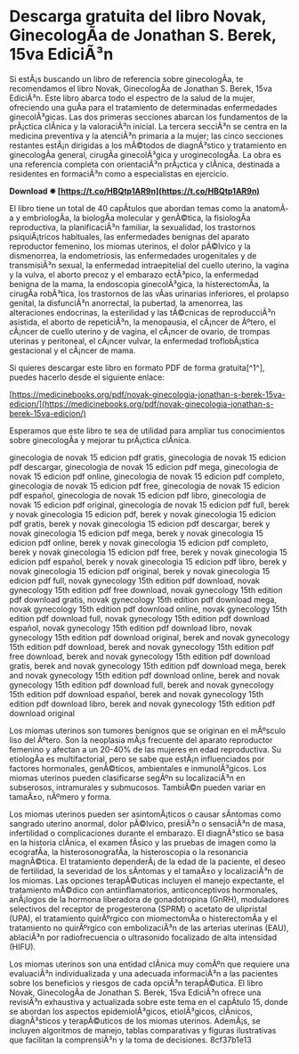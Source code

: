 
 
# Descarga gratuita del libro Novak, GinecologÃ­a de Jonathan S. Berek, 15va EdiciÃ³n
 
Si estÃ¡s buscando un libro de referencia sobre ginecologÃ­a, te recomendamos el libro Novak, GinecologÃ­a de Jonathan S. Berek, 15va EdiciÃ³n. Este libro abarca todo el espectro de la salud de la mujer, ofreciendo una guÃ­a para el tratamiento de determinadas enfermedades ginecolÃ³gicas. Las dos primeras secciones abarcan los fundamentos de la prÃ¡ctica clÃ­nica y la valoraciÃ³n inicial. La tercera secciÃ³n se centra en la medicina preventiva y la atenciÃ³n primaria a la mujer; las cinco secciones restantes estÃ¡n dirigidas a los mÃ©todos de diagnÃ³stico y tratamiento en ginecologÃ­a general, cirugÃ­a ginecolÃ³gica y uroginecologÃ­a. La obra es una referencia completa con orientaciÃ³n prÃ¡ctica y clÃ­nica, destinada a residentes en formaciÃ³n como a especialistas en ejercicio.
 
**Download ✵ [https://t.co/HBQtp1AR9n](https://t.co/HBQtp1AR9n)**


 
El libro tiene un total de 40 capÃ­tulos que abordan temas como la anatomÃ­a y embriologÃ­a, la biologÃ­a molecular y genÃ©tica, la fisiologÃ­a reproductiva, la planificaciÃ³n familiar, la sexualidad, los trastornos psiquiÃ¡tricos habituales, las enfermedades benignas del aparato reproductor femenino, los miomas uterinos, el dolor pÃ©lvico y la dismenorrea, la endometriosis, las enfermedades urogenitales y de transmisiÃ³n sexual, la enfermedad intraepitelial del cuello uterino, la vagina y la vulva, el aborto precoz y el embarazo ectÃ³pico, la enfermedad benigna de la mama, la endoscopia ginecolÃ³gica, la histerectomÃ­a, la cirugÃ­a robÃ³tica, los trastornos de las vÃ­as urinarias inferiores, el prolapso genital, la disfunciÃ³n anorrectal, la pubertad, la amenorrea, las alteraciones endocrinas, la esterilidad y las tÃ©cnicas de reproducciÃ³n asistida, el aborto de repeticiÃ³n, la menopausia, el cÃ¡ncer de Ãºtero, el cÃ¡ncer de cuello uterino y de vagina, el cÃ¡ncer de ovario, de trompas uterinas y peritoneal, el cÃ¡ncer vulvar, la enfermedad troflobÃ¡stica gestacional y el cÃ¡ncer de mama.
 
Si quieres descargar este libro en formato PDF de forma gratuita[^1^], puedes hacerlo desde el siguiente enlace:
 
[https://medicinebooks.org/pdf/novak-ginecologia-jonathan-s-berek-15va-edicion/](https://medicinebooks.org/pdf/novak-ginecologia-jonathan-s-berek-15va-edicion/)
 
Esperamos que este libro te sea de utilidad para ampliar tus conocimientos sobre ginecologÃ­a y mejorar tu prÃ¡ctica clÃ­nica.
 
ginecologia de novak 15 edicion pdf gratis,  ginecologia de novak 15 edicion pdf descargar,  ginecologia de novak 15 edicion pdf mega,  ginecologia de novak 15 edicion pdf online,  ginecologia de novak 15 edicion pdf completo,  ginecologia de novak 15 edicion pdf free,  ginecologia de novak 15 edicion pdf español,  ginecologia de novak 15 edicion pdf libro,  ginecologia de novak 15 edicion pdf original,  ginecologia de novak 15 edicion pdf full,  berek y novak ginecologia 15 edicion pdf,  berek y novak ginecologia 15 edicion pdf gratis,  berek y novak ginecologia 15 edicion pdf descargar,  berek y novak ginecologia 15 edicion pdf mega,  berek y novak ginecologia 15 edicion pdf online,  berek y novak ginecologia 15 edicion pdf completo,  berek y novak ginecologia 15 edicion pdf free,  berek y novak ginecologia 15 edicion pdf español,  berek y novak ginecologia 15 edicion pdf libro,  berek y novak ginecologia 15 edicion pdf original,  berek y novak ginecologia 15 edicion pdf full,  novak gynecology 15th edition pdf download,  novak gynecology 15th edition pdf free download,  novak gynecology 15th edition pdf download gratis,  novak gynecology 15th edition pdf download mega,  novak gynecology 15th edition pdf download online,  novak gynecology 15th edition pdf download full,  novak gynecology 15th edition pdf download español,  novak gynecology 15th edition pdf download libro,  novak gynecology 15th edition pdf download original,  berek and novak gynecology 15th edition pdf download,  berek and novak gynecology 15th edition pdf free download,  berek and novak gynecology 15th edition pdf download gratis,  berek and novak gynecology 15th edition pdf download mega,  berek and novak gynecology 15th edition pdf download online,  berek and novak gynecology 15th edition pdf download full,  berek and novak gynecology 15th edition pdf download español,  berek and novak gynecology 15th edition pdf download libro,  berek and novak gynecology 15th edition pdf download original
  
Los miomas uterinos son tumores benignos que se originan en el mÃºsculo liso del Ãºtero. Son la neoplasia mÃ¡s frecuente del aparato reproductor femenino y afectan a un 20-40% de las mujeres en edad reproductiva. Su etiologÃ­a es multifactorial, pero se sabe que estÃ¡n influenciados por factores hormonales, genÃ©ticos, ambientales e inmunolÃ³gicos. Los miomas uterinos pueden clasificarse segÃºn su localizaciÃ³n en subserosos, intramurales y submucosos. TambiÃ©n pueden variar en tamaÃ±o, nÃºmero y forma.
 
Los miomas uterinos pueden ser asintomÃ¡ticos o causar sÃ­ntomas como sangrado uterino anormal, dolor pÃ©lvico, presiÃ³n o sensaciÃ³n de masa, infertilidad o complicaciones durante el embarazo. El diagnÃ³stico se basa en la historia clÃ­nica, el examen fÃ­sico y las pruebas de imagen como la ecografÃ­a, la histerosonografÃ­a, la histeroscopia o la resonancia magnÃ©tica. El tratamiento dependerÃ¡ de la edad de la paciente, el deseo de fertilidad, la severidad de los sÃ­ntomas y el tamaÃ±o y localizaciÃ³n de los miomas. Las opciones terapÃ©uticas incluyen el manejo expectante, el tratamiento mÃ©dico con antiinflamatorios, anticonceptivos hormonales, anÃ¡logos de la hormona liberadora de gonadotropina (GnRH), moduladores selectivos del receptor de progesterona (SPRM) o acetato de ulipristal (UPA), el tratamiento quirÃºrgico con miomectomÃ­a o histerectomÃ­a y el tratamiento no quirÃºrgico con embolizaciÃ³n de las arterias uterinas (EAU), ablaciÃ³n por radiofrecuencia o ultrasonido focalizado de alta intensidad (HIFU).
 
Los miomas uterinos son una entidad clÃ­nica muy comÃºn que requiere una evaluaciÃ³n individualizada y una adecuada informaciÃ³n a las pacientes sobre los beneficios y riesgos de cada opciÃ³n terapÃ©utica. El libro Novak, GinecologÃ­a de Jonathan S. Berek, 15va EdiciÃ³n ofrece una revisiÃ³n exhaustiva y actualizada sobre este tema en el capÃ­tulo 15, donde se abordan los aspectos epidemiolÃ³gicos, etiolÃ³gicos, clÃ­nicos, diagnÃ³sticos y terapÃ©uticos de los miomas uterinos. AdemÃ¡s, se incluyen algoritmos de manejo, tablas comparativas y figuras ilustrativas que facilitan la comprensiÃ³n y la toma de decisiones.
 8cf37b1e13
 
